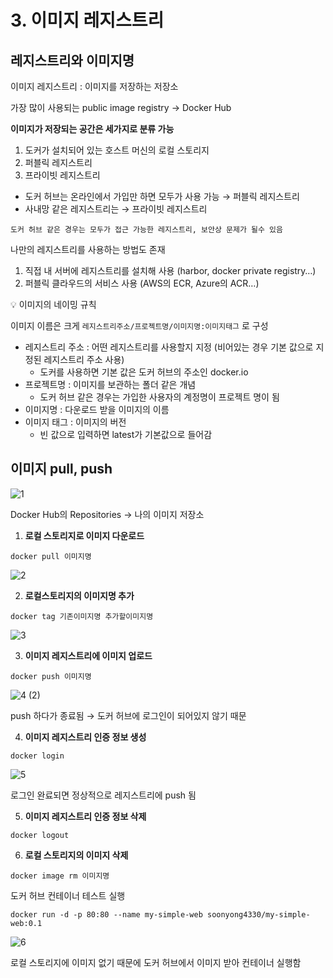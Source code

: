 # 3. 이미지 레지스트리

## 레지스트리와 이미지명

이미지 레지스트리 : 이미지를 저장하는 저장소

가장 많이 사용되는 public image registry → Docker Hub

**이미지가 저장되는 공간은 세가지로 분류 가능**

1. 도커가 설치되어 있는 호스트 머신의 로컬 스토리지
2. 퍼블릭 레지스트리
3. 프라이빗 레지스트리

- 도커 허브는 온라인에서 가입만 하면 모두가 사용 가능 →  퍼블릭 레지스트리
- 사내망 같은 레지스트리는 → 프라이빗 레지스트리

`도커 허브 같은 경우는 모두가 접근 가능한 레지스트리, 보안상 문제가 될수 있음`

나만의 레지스트리를 사용하는 방법도 존재

1. 직접 내 서버에 레지스트리를 설치해 사용 (harbor, docker private registry…)
2. 퍼블릭 클라우드의 서비스 사용 (AWS의 ECR, Azure의 ACR…)

<aside>
💡 이미지의 네이밍 규칙

</aside>

이미지 이름은 크게 `레지스트리주소/프로젝트명/이미지명:이미지태그` 로 구성

- 레지스트리 주소 : 어떤 레지스트리를 사용할지 지정 (비어있는 경우 기본 값으로 지정된 레지스트리 주소 사용)
    - 도커를 사용하면 기본 값은 도커 허브의 주소인 docker.io
- 프로젝트명 : 이미지를 보관하는 폴더 같은 개념
    - 도커 허브 같은 경우는 가입한 사용자의 계정명이 프로젝트 명이 됨
- 이미지명 : 다운로드 받을 이미지의 이름
- 이미지 태그 : 이미지의 버전
    - 빈 값으로 입력하면 latest가 기본값으로 들어감

## 이미지 pull, push

![1](https://github.com/boyfromthewell/docker-study/assets/86250281/907d48b5-1d37-4d2c-b81a-8417cd3b3e18)

Docker Hub의 Repositories → 나의 이미지 저장소

1. **로컬 스토리지로 이미지 다운로드**

```docker
docker pull 이미지명
```

![2](https://github.com/boyfromthewell/docker-study/assets/86250281/8cb3c2b7-d193-48b5-9090-3812242254e2)

2. **로컬스토리지의 이미지명 추가**

```docker
docker tag 기존이미지명 추가할이미지명
```

![3](https://github.com/boyfromthewell/docker-study/assets/86250281/8c0960bd-ef73-4210-90d2-48af27fc50f5)

3. **이미지 레지스트리에 이미지 업로드**

```docker
docker push 이미지명
```

![4 (2)](https://github.com/boyfromthewell/docker-study/assets/86250281/15ba8fe8-eb50-4e62-8209-fc3bea0ad87a)

push 하다가 종료됨 → 도커 허브에 로그인이 되어있지 않기 때문

4. **이미지 레지스트리 인증 정보 생성**

```docker
docker login
```

![5](https://github.com/boyfromthewell/docker-study/assets/86250281/de8d2a4f-5d6e-48d6-95eb-885842c01bac)

로그인 완료되면 정상적으로 레지스트리에 push 됨

5. **이미지 레지스트리 인증 정보 삭제**

```docker
docker logout
```

6. **로컬 스토리지의 이미지 삭제**

```docker
docker image rm 이미지명
```

도커 허브 컨테이너 테스트 실행

```docker
docker run -d -p 80:80 --name my-simple-web soonyong4330/my-simple-web:0.1
```

![6](https://github.com/boyfromthewell/docker-study/assets/86250281/57b64855-3d3e-476b-b04f-f1c8583b8ebc)

로컬 스토리지에 이미지 없기 때문에 도커 허브에서 이미지 받아 컨테이너 실행함
